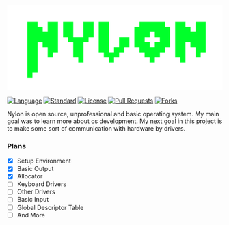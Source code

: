 ![Nylon logo](https://github.com/eUltrabyte/Nylon/blob/main/Resources/Nylon.png?raw=true "Nylon logo")

[![Language](https://img.shields.io/badge/language-C++-blue.svg)](https://isocpp.org/)
[![Standard](https://img.shields.io/badge/c%2B%2B-20-blue.svg)](https://en.wikipedia.org/wiki/C%2B%2B#Standardization)
[![License](https://img.shields.io/github/license/eUltrabyte/Nylon)](https://github.com/eUltrabyte/Nylon/blob/main/LICENSE)
[![Pull Requests](https://img.shields.io/github/issues-pr/eUltrabyte/Nylon)](https://github.com/eUltrabyte/Nylon/pulls)
[![Forks](https://img.shields.io/github/forks/eUltrabyte/Nylon)](https://github.com/eUltrabyte/Nylon)

Nylon is open source, unprofessional and basic operating system. My main goal was to learn more about os development.
My next goal in this project is to make some sort of communication with hardware by drivers.

### Plans
- [x] Setup Environment
- [x] Basic Output
- [x] Allocator
- [ ] Keyboard Drivers
- [ ] Other Drivers
- [ ] Basic Input
- [ ] Global Descriptor Table
- [ ] And More